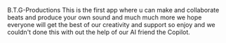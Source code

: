B.T.G-Productions
This is the first app where u can make and collaborate beats and produce your own sound and much much more we hope everyone will get the best of our creativity and support so enjoy and we couldn't done this with out the help of our AI friend the Copilot. 
